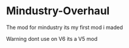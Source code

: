 # Mindustry-Overhaul
The mod for mindustry
its my first mod i maded

Warning dont use on V6 its a V5 mod
